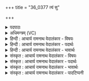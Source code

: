 +++
title = "36_0377 त्यं सु"

+++
<details><summary>पदपाठः</summary>

त्य꣢म्। सु। मे꣣ष꣢म्। म꣣हय। स्वर्वि꣡द꣢म्। स्वः꣣। वि꣡द꣢꣯म्। श꣣त꣢म्। य꣡स्य꣢꣯। सु꣣भु꣡वः꣢। सु꣣। भु꣡वः꣢꣯। सा꣣क꣢म्। ई꣡र꣢꣯ते। अ꣡त्य꣢꣯म्। न। वा꣡ज꣢꣯म्। ह꣣वनस्य꣡दम्। ह꣣वन। स्य꣡द꣢꣯म्। र꣡थ꣢꣯म्। इ꣡न्द्र꣢꣯म्। व꣣वृत्याम्। अ꣡व꣢꣯से। सु꣣वृक्ति꣡भिः꣢। सु꣣। वृक्ति꣡भिः꣢। ३७७।
</details>

<details><summary>अधिमन्त्रम् (VC)</summary>

- इन्द्रः
- सव्य आङ्गिरसः
- जगती
- निषादः
- ऐन्द्रं काण्डम्
</details>

<details><summary>हिन्दी : आचार्य रामनाथ वेदालंकार - विषयः</summary>

अगले मन्त्र में पुनः जगदीश्वर वा राजा की अर्चना का विषय है।
</details>

<details><summary>हिन्दी : आचार्य रामनाथ वेदालंकार - पदार्थः</summary>

पदार्थान्वयभाषाः -  हे सखे ! तू (त्यम्) उस प्रसिद्ध, (मेषम्) सुखों से सींचनेवाले, (स्वर्विदम्) भूमि पर सूर्य के प्रकाश को अथवा राष्ट्र में बिजली के प्रकाश को प्राप्त करानेवाले जगदीश्वर वा राजा की (सु महय) भली-भाँति पूजा वा सत्कार कर, (यस्य) जिस जगदीश्वर वा राजा की (शतम्) सैंकड़ों जन (साकम्) साथ मिलकर (सुभुवः) उत्तम स्तुतियों को (ईरते) उच्चारण करते हैं। मैं भी (वाजम्) बलवान् (हवनस्यदम्) आह्वान के प्रति तुरन्त पहुँचनेवाले, (अत्यम्) निरन्तर कर्मशील (इन्द्रम्) जगदीश्वर वा राजा को (अवसे) रक्षा के लिए (सुवृक्तिभिः) शुभ स्तुतियों से (ववृत्याम्) अपनी ओर प्रवृत्त करूँ, (न) जैसे (वाजम्) वेगवान् (हवनस्यदम्) विजयस्पर्धा में ले जाये जानेवाले (अत्यम्) निरन्तर चलनेवाले (रथम्) विमानादि यान को (अवसे) देशान्तर में ले जाने के लिए (सृवृक्तिभिः) शोभन क्रियाओं अथवा यन्त्र-कलाओं से, चलने के लिए प्रवृत्त करते हैं ॥८॥ इस मन्त्र में श्लिष्टोपमा अलङ्कार है ॥८॥
</details>

<details><summary>हिन्दी : आचार्य रामनाथ वेदालंकार - भावार्थः</summary>

भावार्थभाषाः -  जैसे देशान्तर में जाने के लिए निरन्तर चल सकनेवाले रथ को प्रवृत्त करते हैं, वैसे ही रक्षा प्राप्त करने के लिए निरन्तर कर्मशील परमेश्वर वा राजा को अपनी ओर प्रवृत्त करना चाहिए ॥८॥
</details>

<details><summary>संस्कृत : आचार्य रामनाथ वेदालंकार - विषयः</summary>

अथ पुनर्जगदीश्वरस्य नृपतेश्चार्चनाविषयमाह।
</details>

<details><summary>संस्कृत : आचार्य रामनाथ वेदालंकार - पदार्थः</summary>

पदार्थान्वयभाषाः -  हे सखे ! त्वम् (त्यम्) तं प्रख्यातम् (मेषम्२) सुखैः सेक्तारम्, (स्वर्विदम्३) भुवि सूर्यप्रकाशस्य, राष्ट्रे वा विद्युत्प्रकाशस्य लम्भयितारम् इन्द्रं जगदीश्वरं राजानं वा (सु महय) सुष्ठु पूजय सत्कुरु वा। मह पूजायां चुरादिः। संहितायाम् ‘अन्येषामपि दृश्यते। अ० ६।३।१३७’ इति दीर्घः। (यस्य) इन्द्राख्यस्य जगदीश्वरस्य राज्ञो वा (शतम्) बहवो जनाः (साकम्) संभूय (सुभुवः४) सुस्तुतीः (ईरते) प्रेरयन्ति, उदीरयन्ति। अहमपि (वाजम्) बलवन्तम् (हवनस्यदम्) हवनम् आह्वानं प्रति स्यन्दते सद्यो गच्छति तम्, (अत्यम्) सततकर्मशीलम्। अत सातत्यगमने, भ्वादिः, अतति सततं गच्छतीति अत्यः। (इन्द्रम्) जगदीश्वरं राजानं वा (अवसे) रक्षणाय। (सुवृक्तिभिः)५ शोभनाभिः स्तुतिभिः (ववृत्याम्) स्वात्मानं प्रति प्रवर्तयेयम्, (न) यथा (वाजम्) वेगवन्तम् (हवनस्यदम्६) हवने विजयस्पर्धायां स्यन्दयन्ति गमयन्ति यं तम् (अत्यम्) सततगतिशीलम् (रथम्) विमानादियानम् (अवसे) देशान्तरं गन्तुम्। अवतिरत्र गत्यर्थः। (सुवृक्तिभिः) शोभनाभिः क्रियाभिः यन्त्रकलाभिर्वा प्रवर्तयन्ति चालयन्ति तद्वत् ॥८॥७ अत्र श्लिष्टोपमालङ्कारः ॥८॥
</details>

<details><summary>संस्कृत : आचार्य रामनाथ वेदालंकार - भावार्थः</summary>

भावार्थभाषाः -  यथा देशान्तरं गन्तुं सततयायिनं रथं प्रवर्तयन्ति तथा रक्षां प्राप्तुं सततकर्मशीलः परमेश्वरो नृपतिश्च स्वाभिमुखं प्रवर्तनीयः ॥८॥
</details>

<details><summary>संस्कृत : आचार्य रामनाथ वेदालंकार - पादटिप्पनी</summary>

टिप्पणी:   १. ऋ० १।५२।१ ‘सुभुवः’, ‘रथमिन्द्रं’ इत्यत्र क्रमेण ‘सुभ्वः’, ‘रथमेन्द्रं’ इति पाठः। २. (मेषम्) सुखजलाभ्यां सर्वान् सेक्तारम्—इति ऋ० १।५२।१ भाष्ये द०। मेषरूपम्—इति वि०। शत्रुभिः सह स्पर्धमानम्—इति सा०। ३. स्वर्विदम् सर्वकामलम्भनं सर्वज्ञं वा—इति भ०। स्वरादित्यो द्यौर्वा, तस्य वेदितारं लब्धारं वा—इति सा०। ४. सुभुवः सुष्ठु भवाः, स्तोत्राणि—इति भ०। ५. द्रष्टव्या ३७४ संख्यकमन्त्रभाष्ये टिप्पणी। ६. हवनस्यदम् आह्वानं प्रति गन्तारम्—इति वि०। हवनं स्तोत्रं प्रति स्यन्दमानम्—इति भ०। हवनम् आह्वानं यागं वा प्रति वेगेन गच्छन्तम्—इति सा०। येन हवनं पन्थानं स्यन्दते तम्—इति १।५२।१ भाष्ये द०। ७. ऋग्भाष्ये दयानन्दर्षिर्मन्त्रमिमं वह्न्यादिभिर्विमानादियानवाहनविषये व्याख्यातवान्।
</details>